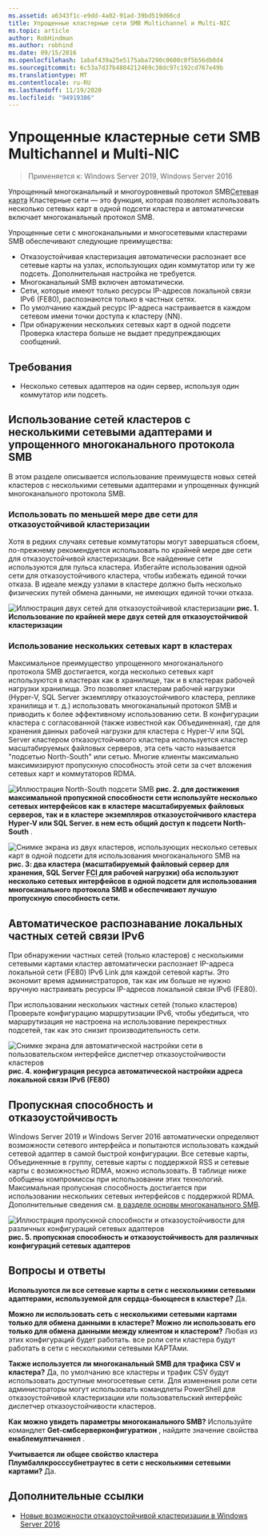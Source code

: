 ```yaml
---
ms.assetid: a6343f1c-e9dd-4a02-91ad-39bd519d66cd
title: Упрощенные кластерные сети SMB Multichannel и Multi-NIC
ms.topic: article
author: RobHindman
ms.author: robhind
ms.date: 09/15/2016
ms.openlocfilehash: 1abaf439a25e5175aba7290c0600c0f5b56db0d4
ms.sourcegitcommit: 6c53a7d37b4884212469c38dc97c192cd767e49b
ms.translationtype: MT
ms.contentlocale: ru-RU
ms.lasthandoff: 11/19/2020
ms.locfileid: "94919386"
---
```

# <a name="simplified-smb-multichannel-and-multi-nic-cluster-networks"></a>Упрощенные кластерные сети SMB Multichannel и Multi-NIC

> Применяется к: Windows Server 2019, Windows Server 2016

Упрощенный многоканальный и многоуровневый протокол SMB<abbr title="Сетевой адаптер">Сетевая карта</abbr> Кластерные сети — это функция, которая позволяет использовать несколько сетевых карт в одной подсети кластера и автоматически включает многоканальный протокол SMB.

Упрощенные сети с многоканальными и многосетевыми кластерами SMB обеспечивают следующие преимущества:
- Отказоустойчивая кластеризация автоматически распознает все сетевые карты на узлах, использующих один коммутатор или ту же подсеть. Дополнительная настройка не требуется.
- Многоканальный SMB включен автоматически.
- Сети, которые имеют только ресурсы IP-адресов локальной связи IPv6 (FE80), распознаются только в частных сетях.
- По умолчанию каждый ресурс IP-адреса настраивается в каждом сетевом имени точки доступа к кластеру (NN).
- При обнаружении нескольких сетевых карт в одной подсети Проверка кластера больше не выдает предупреждающих сообщений.

## <a name="requirements"></a>Требования
-   Несколько сетевых адаптеров на один сервер, используя один коммутатор или подсеть.

## <a name="how-to-take-advantage-of-multi-nic-clusters-networks-and-simplified-smb-multichannel"></a>Использование сетей кластеров с несколькими сетевыми адаптерами и упрощенного многоканального протокола SMB
В этом разделе описывается использование преимуществ новых сетей кластеров с несколькими сетевыми адаптерами и упрощенных функций многоканального протокола SMB.

### <a name="use-at-least-two-networks-for-failover-clustering"></a>Использовать по меньшей мере две сети для отказоустойчивой кластеризации
Хотя в редких случаях сетевые коммутаторы могут завершаться сбоем, по-прежнему рекомендуется использовать по крайней мере две сети для отказоустойчивой кластеризации. Все найденные сети используются для пульса кластера. Избегайте использования одной сети для отказоустойчивого кластера, чтобы избежать единой точки отказа. В идеале между узлами в кластере должно быть несколько физических путей обмена данными, не имеющих единой точки отказа.

![Иллюстрация двух сетей для отказоустойчивой кластеризации ](media/Simplified-SMB-Multichannel-and-Multi-NIC-Cluster-Networks/Clustering_MulitNIC_Fig1.png)
 **рис. 1. Использование по крайней мере двух сетей для отказоустойчивой кластеризации**

### <a name="use-multiple-nics-across-clusters"></a>Использование нескольких сетевых карт в кластерах

Максимальное преимущество упрощенного многоканального протокола SMB достигается, когда несколько сетевых карт используются в кластерах как в хранилище, так и в кластерах рабочей нагрузки хранилища. Это позволяет кластерам рабочей нагрузки (Hyper-V, SQL Server экземпляру отказоустойчивого кластера, реплике хранилища и т. д.) использовать многоканальный протокол SMB и приводить к более эффективному использованию сети. В конфигурации кластера с согласованной (также известной как Объединенная), где для хранения данных рабочей нагрузки для кластера с Hyper-V или SQL Server кластером отказоустойчивого кластера используется кластер масштабируемых файловых серверов, эта сеть часто называется "подсетью North-South" или сетью. Многие клиенты максимально максимизируют пропускную способность этой сети за счет вложения сетевых карт и коммутаторов RDMA.

![Иллюстрация North-South подсети SMB ](media/Simplified-SMB-Multichannel-and-Multi-NIC-Cluster-Networks/Clustering_MulitNIC_Fig2.png)
 **рис. 2. для достижения максимальной пропускной способности сети используйте несколько сетевых интерфейсов как в кластере масштабируемых файловых серверов, так и в кластере экземпляров отказоустойчивого кластера Hyper-V или SQL Server. в нем есть общий доступ к подсети North-South** .

![Снимке экрана из двух кластеров, использующих несколько сетевых карт в одной подсети для использования многоканального SMB на ](media/Simplified-SMB-Multichannel-and-Multi-NIC-Cluster-Networks/Clustering_MulitNIC_Fig3.png)
 **рис. 3: два кластера (масштабируемый файловый сервер для хранения, SQL Server <abbr title=" экземпляр отказоустойчивого кластера "> FCI </abbr> для рабочей нагрузки) оба используют несколько сетевых интерфейсов в одной подсети для использования многоканального протокола SMB и обеспечивают лучшую пропускную способность сети.**

## <a name="automatic-recognition-of-ipv6-link-local-private-networks"></a>Автоматическое распознавание локальных частных сетей связи IPv6
При обнаружении частных сетей (только кластеров) с несколькими сетевыми картами кластер автоматически распознает IP-адреса локальной сети (FE80) IPv6 Link для каждой сетевой карты. Это экономит время администраторов, так как им больше не нужно вручную настраивать ресурсы IP-адресов локальной связи IPv6 (FE80).

При использовании нескольких частных сетей (только кластеров) Проверьте конфигурацию маршрутизации IPv6, чтобы убедиться, что маршрутизация не настроена на использование перекрестных подсетей, так как это снизит производительность сети.

![Снимке экрана для автоматической настройки сети в пользовательском интерфейсе диспетчер отказоустойчивости кластеров ](media/Simplified-SMB-Multichannel-and-Multi-NIC-Cluster-Networks/Clustering_MulitNIC_Fig4.png)
 **рис. 4. конфигурация ресурса автоматической настройки адреса локальной связи IPv6 (FE80)**

## <a name="throughput-and-fault-tolerance"></a>Пропускная способность и отказоустойчивость
Windows Server 2019 и Windows Server 2016 автоматически определяют возможности сетевого интерфейса и попытаются использовать каждый сетевой адаптер в самой быстрой конфигурации. Все сетевые карты, Объединенные в группу, сетевые карты с поддержкой RSS и сетевые карты с возможностью RDMA, можно использовать. В таблице ниже обобщены компромиссы при использовании этих технологий. Максимальная пропускная способность достигается при использовании нескольких сетевых интерфейсов с поддержкой RDMA. Дополнительные сведения см. [в разделе основы многоканального SMB](/archive/blogs/josebda/the-basics-of-smb-multichannel-a-feature-of-windows-server-2012-and-smb-3-0).

![Иллюстрация пропускной способности и отказоустойчивости для различных конфигураций сетевых адаптеров ](media/Simplified-SMB-Multichannel-and-Multi-NIC-Cluster-Networks/Clustering_MulitNIC_Fig5.png)
 **рис. 5. пропускная способность и отказоустойчивость для различных конфигураций сетевых адаптеров**

## <a name="frequently-asked-questions"></a>Вопросы и ответы
**Используются ли все сетевые карты в сети с несколькими сетевыми адаптерами, используемой для сердца-бьющееся в кластере?**
Да.

**Можно ли использовать сеть с несколькими сетевыми картами только для обмена данными в кластере? Можно ли использовать его только для обмена данными между клиентом и кластером?**
Любая из этих конфигураций будет работать. все роли сети кластера будут работать в сети с несколькими сетевыми КАРТАми.

**Также используется ли многоканальный SMB для трафика CSV и кластера?**
Да, по умолчанию все кластеры и трафик CSV будут использовать доступные многосетевые сети. Для изменения роли сети администраторы могут использовать командлеты PowerShell для отказоустойчивой кластеризации или пользовательский интерфейс диспетчер отказоустойчивости кластеров.

**Как можно увидеть параметры многоканального SMB?**
Используйте командлет **Get-смбсерверконфигуратион** , найдите значение свойства **енаблемултичаннел** .

**Учитывается ли общее свойство кластера Плумбаллкросссубнетраутес в сети с несколькими сетевыми картами?**
Да.

## <a name="additional-references"></a>Дополнительные ссылки
- [Новые возможности отказоустойчивой кластеризации в Windows Server 2016](whats-new-in-failover-clustering.md)